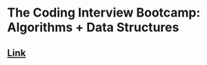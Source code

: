 # The Coding Interview Bootcamp: Algorithms + Data Structures

## [Link](https://www.udemy.com/course/coding-interview-bootcamp-algorithms-and-data-structure/learn/lecture/8533058#overview)

